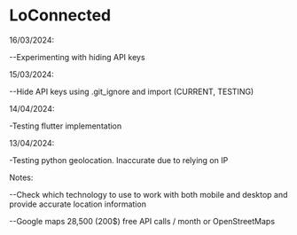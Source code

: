 ﻿# LoConnected

16/03/2024:

--Experimenting with hiding API keys

15/03/2024:

--Hide API keys using .git_ignore and import (CURRENT, TESTING)

14/04/2024:

-Testing flutter implementation

13/04/2024:

-Testing python geolocation. Inaccurate due to relying on IP

Notes:

--Check which technology to use to work with both mobile and desktop and provide accurate location information

--Google maps 28,500 (200$) free API calls / month or OpenStreetMaps
